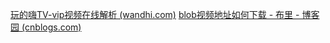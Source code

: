 [玩的嗨TV-vip视频在线解析 (wandhi.com)](https://tv.wandhi.com/go.html)
[blob视频地址如何下载 - 布里 - 博客园 (cnblogs.com)](https://www.cnblogs.com/xunyu/p/14748246.html)